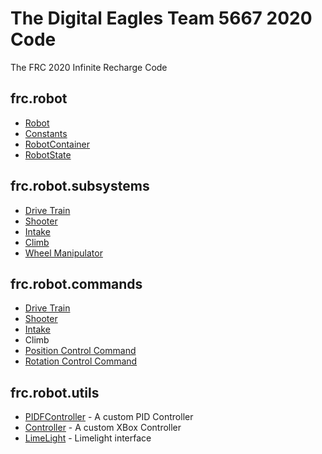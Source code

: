 # The Digital Eagles Team 5667 2020 Code

The FRC 2020 Infinite Recharge Code

## frc.robot

* [Robot](src/main/java/frc/robot/Robot.java)
* [Constants](src/main/java/frc/robot/Constants.java)
* [RobotContainer](src/main/java/frc/robot/RobotContainer.java)
* [RobotState](src/main/java/frc/robot/RobotState.java)

## frc.robot.subsystems

* [Drive Train](src/main/java/frc/robot/subsystems/DriveTrainSubsystem.java)
* [Shooter](src/main/java/frc/robot/subsystems/ShooterSubsystem.java)
* [Intake](src/main/java/frc/robot/subsystems/IntakeSubsystem.java)
* [Climb](src/main/java/frc/robot/subsystems/ClimbSubsystem.java)
* [Wheel Manipulator](src/main/java/frc/robot/subsystems/WheelSubsystem.java)

## frc.robot.commands

* [Drive Train](src/main/java/frc/robot/commands/DriveTrainCommand.java)
* [Shooter](src/main/java/frc/robot/commands/ShooterCommand.java)
* [Intake](src/main/java/frc/robot/commands/IntakeCommand.java)
* Climb
* [Position Control Command](src/main/java/frc/robot/commands/PositionCommand.java)
* [Rotation Control Command](src/main/java/frc/robot/commands/RotationCommand.java)

## frc.robot.utils

* [PIDFController](src/main/java/frc/robot/utils/PIDFController.java) - A custom PID Controller
* [Controller](src/main/java/frc/robot/utils/Controller.java) - A custom XBox Controller
* [LimeLight](src/main/java/frc/robot/utils/LimeLight.java) - Limelight interface
